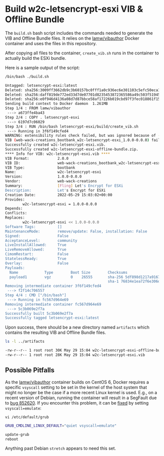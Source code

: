# Build w2c-letsencrypt-esxi VIB & Offline Bundle

The `build.sh` bash script includes the commands needed to generate the VIB and Offline Bundle files. It relies on the [lamw/vibauthor](https://hub.docker.com/r/lamw/vibauthor/) Docker container and uses the files in this repository.

After copying all files to the container, `create_vib.sh` runs in the container to actually build the ESXi bundle.

Here is a sample output of the script:

```bash
/bin/bash ./build.sh

Untagged: letsencrypt-esxi:latest
Deleted: sha256:3009ff3662db9c3b60157bc0fff1a0c936ec6e301103c5efc50eca113c744b5f
Deleted: sha256:daff819de772ed33d7de07701d8235453872365586a49c503f5194555424cda1
Deleted: sha256:e0f946d4136a08d7d87bbce58af17226b019cbd97f3fec018861f155ded84257
Sending build context to Docker daemon  1.261MB
Step 1/4 : FROM lamw/vibauthor
 ---> a673ffe4ba43
Step 2/4 : COPY . letsencrypt-esxi
 ---> 6197d7c06029
Step 3/4 : RUN /bin/bash letsencrypt-esxi/build/create_vib.sh
 ---> Running in 3f6f149cfed4
WARNING: extensibility rules check failed, but was ignored because of --force.
VIB (web-wack-creations_bootbank_w2c-letsencrypt-esxi_1.0.0-0.0.0) failed a check of extensibility rules for acceptance level 'community': [u'(line 23: col 0) Element vib failed to validate content'].
Successfully created w2c-letsencrypt-esxi.vib.
Successfully created w2c-letsencrypt-esxi-offline-bundle.zip.
**** Info for VIB: w2c-letsencrypt-esxi.vib ****
VIB Format:             2.0.0
VIB ID:                 web-wack-creations_bootbank_w2c-letsencrypt-esxi_1.0.0-0.0.0
VIB Type:               bootbank
Name:                   w2c-letsencrypt-esxi
Version:                1.0.0-0.0.0
Vendor:                 web-wack-creations
Summary:                [Fling] Let's Encrypt for ESXi
Description:            Let's Encrypt for ESXi
Creation Date:          2022-05-29 15:03:02+00:00
Provides:
        w2c-letsencrypt-esxi = 1.0.0-0.0.0
Depends:
Conflicts:
Replaces:
        w2c-letsencrypt-esxi << 1.0.0-0.0.0
Software Tags:          []
MaintenanceMode:        remove/update: False, installation: False
Signed:                 False
AcceptanceLevel:        community
LiveInstallAllowed:     True
LiveRemoveAllowed:      True
CimomRestart:           False
StatelessReady:         True
Overlay:                False
Payloads:
  Name            Type        Boot Size        Checksums
  payload1        vgz         0    26555       sha-256 5df898d1217a9167e2e9f7d8e8d2e2a21bcd1acad0f7b74fa9d793c85e728bf3
                                               sha-1 76834e1ea72f6e306d10a411eccc777faa2e8ddf
Removing intermediate container 3f6f149cfed4
 ---> f2f14c706557
Step 4/4 : CMD ["/bin/bash"]
 ---> Running in fc567d964e69
Removing intermediate container fc567d964e69
 ---> 5c3b069e2f7a
Successfully built 5c3b069e2f7a
Successfully tagged letsencrypt-esxi:latest
```

Upon success, there should be a new directory named `artifacts` which contains the resulting VIB and Offline Bundle files.

```bash
ls -l ../artifacts

-rw-r--r-- 1 root root 30K May 29 15:04 w2c-letsencrypt-esxi-offline-bundle.zip
-rw-r--r-- 1 root root 28K May 29 15:04 w2c-letsencrypt-esxi.vib
```

## Possible Pitfalls

As the [lamw/vibauthor](https://hub.docker.com/r/lamw/vibauthor/) container builds on CentOS 6, Docker requires a specific `vsyscall` setting to be set in the kernel of the host system that might no longer be the case if a more recent Linux kernel is used. E.g., on a recent version of Debian, running the container will result in a SegFault due to [bug 852620](https://bugs.debian.org/cgi-bin/bugreport.cgi?bug=852620). If you encounter this problem, it can be [fixed](https://salsa.debian.org/kernel-team/linux/commit/74f87b226a1267b837d98a5d46824f9b5629962e) by setting `vsyscall=emulate`:

`vi /etc/default/grub`

```bash
GRUB_CMDLINE_LINUX_DEFAULT="quiet vsyscall=emulate"
```

```bash
update-grub
reboot
```
Anything past Debian `stretch` appears to need this set.
